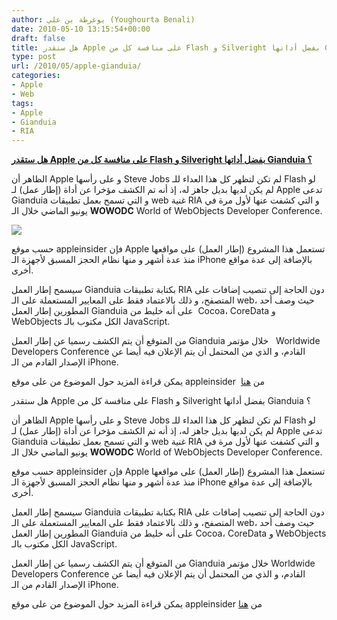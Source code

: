 ```yaml
---
author: يوغرطة بن علي (Youghourta Benali)
date: 2010-05-10 13:15:54+00:00
draft: false
title: هل ستقدر Apple على منافسة كل من Flash و Silveright بفضل أداتها Gianduia ؟
type: post
url: /2010/05/apple-gianduia/
categories:
- Apple
- Web
tags:
- Apple
- Gianduia
- RIA
---
```


[**هل ستقدر Apple على منافسة كل من Flash و Silveright بفضل أداتها Gianduia ؟**](http://www.it-scoop.com/2010/05/apple-gianduia/)


الظاهر أن Apple و على رأسها Steve Jobs لم تكن لتظهر كل هذا العداء للـ Flash لو لم يكن لديها بديل جاهز له، إذ أنه تم الكشف مؤخرا عن أداة (إطار عمل) لـ Apple تدعى Gianduia و التي تسمح بعمل تطبيقات web غنية RIA و التي كشفت عنها لأول مرة في يونيو الماضي خلال الـ **WOWODC** World of WebObjects Developer Conference.

[![](http://www.it-scoop.com/wp-content/uploads/2010/05/apple_logo.jpg)
](http://www.it-scoop.com/2010/05/apple-gianduia/)

حسب موقع appleinsider فإن Apple تستعمل هذا المشروع (إطار العمل) على مواقعها منذ عدة أشهر و منها نظام الحجز المسبق لأجهزة الـ iPhone بالإضافة إلى عدة مواقع أخرى.

سيسمح إطار العمل Gianduia بكتابة تطبيقات RIA دون الحاجة إلى تنصيب إضافات على المتصفح، و ذلك بالاعتماد فقط على المعايير المستعملة على الـ web، حيث وصف أحد المطورين إطار العمل Gianduia على أنه خليط من  Cocoa، CoreData و WebObjects الكل مكتوب بالـ JavaScript.

من المتوقع أن يتم الكشف رسميا عن إطار العمل Gianduia خلال مؤتمر   Worldwide Developers Conference القادم، و الذي من المحتمل أن يتم الإعلان فيه أيضا عن الإصدار القادم من الـ iPhone.

يمكن قراءة المزيد حول الموضوع من على موقع appleinsider  من [هنا](http://www.appleinsider.com/articles/10/05/07/apple_developing_flash_alternative_named_gianduia.html)





هل ستقدر Apple على منافسة كل من Flash و Silveright بفضل أداتها Gianduia ؟




الظاهر أن Apple و على رأسها Steve Jobs لم تكن لتظهر كل هذا العداء للـ Flash لو لم يكن لديها بديل جاهز له، إذ أنه تم الكشف مؤخرا عن أداة (إطار عمل) لـ Apple تدعى Gianduia و التي تسمح بعمل تطبيقات web غنية RIA و التي كشفت عنها لأول مرة في يونيو الماضي خلال الـ **WOWODC** World of WebObjects Developer Conference.







حسب موقع appleinsider فإن Apple تستعمل هذا المشروع (إطار العمل) على مواقعها منذ عدة أشهر و منها نظام الحجز المسبق لأجهزة الـ iPhone بالإضافة إلى عدة مواقع أخرى.




سيسمح إطار العمل Gianduia بكتابة تطبيقات RIA دون الحاجة إلى تنصيب إضافات على المتصفح، و ذلك بالاعتماد فقط على المعايير المستعملة على الـ web، حيث وصف أحد المطورين إطار العمل Gianduia على أنه خليط من  Cocoa، CoreData و WebObjects الكل مكتوب بالـ JavaScript.




من المتوقع أن يتم الكشف رسميا عن إطار العمل Gianduia خلال مؤتمر  Worldwide Developers Conference القادم، و الذي من المحتمل أن يتم الإعلان فيه أيضا عن الإصدار القادم من الـ iPhone.




يمكن قراءة المزيد حول الموضوع من على موقع appleinsider من [هنا](http://www.appleinsider.com/articles/10/05/07/apple_developing_flash_alternative_named_gianduia.html)














